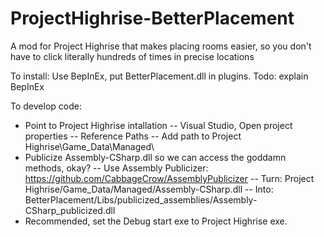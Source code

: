 # ProjectHighrise-BetterPlacement
A mod for Project Highrise that makes placing rooms easier, so you don't have to click literally hundreds of times in precise locations


To install:
Use BepInEx, put BetterPlacement.dll in plugins. Todo: explain BepInEx


To develop code:
- Point to Project Highrise intallation
-- Visual Studio, Open project properties
-- Reference Paths
-- Add path to Project Highrise\Game_Data\Managed\
- Publicize Assembly-CSharp.dll so we can access the goddamn methods, okay?
-- Use Assembly Publicizer: https://github.com/CabbageCrow/AssemblyPublicizer
-- Turn: Project Highrise/Game_Data/Managed/Assembly-CSharp.dll
-- Into: BetterPlacement/Libs/publicized_assemblies/Assembly-CSharp_publicized.dll
- Recommended, set the Debug start exe to Project Highrise exe.